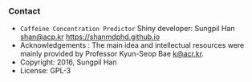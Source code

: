 ### Contact

- `Caffeine Concentration Predictor` Shiny developer: Sungpil Han <shan@acp.kr> <https://shanmdphd.github.io>
- Acknowledgements : The main idea and intellectual resources were mainly provided by Professor Kyun-Seop Bae <k@acr.kr>.
- Copyright: 2016, Sungpil Han
- License: GPL-3
